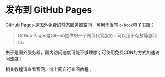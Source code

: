 # 发布到 GitHub Pages

[GitHub Pages](https://pages.github.com/) 是国外免费的静态服务器空间，可用于发布 `o-book`电子书籍；

> GitHub Pages是GitHub提供的一个网页代管服务，可以用于存放静态网页。

由于是国外服务器，国内访问速度可能不够理想；可使用免费CDN的方式加速访问速度；

相关教程请查看官网，或上网自行查阅教程；